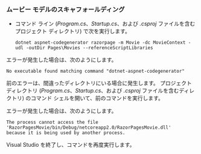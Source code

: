 <a name="scaffold"></a>
### <a name="scaffold-the-movie-model"></a>ムービー モデルのスキャフォールディング

* コマンド ライン (*Program.cs*、*Startup.cs*、および *.csproj* ファイルを含むプロジェクト ディレクトリ) で次を実行します。

  ```console
  dotnet aspnet-codegenerator razorpage -m Movie -dc MovieContext -udl -outDir Pages\Movies --referenceScriptLibraries
  ```

エラーが発生した場合は、次のようにします。
  ```
No executable found matching command "dotnet-aspnet-codegenerator"
  ```

前のエラーは、間違ったディレクトリにいる場合に発生します。 プロジェクト ディレクトリ (*Program.cs*、*Startup.cs*、および *.csproj* ファイルを含むディレクトリ) のコマンド シェルを開いて、前のコマンドを実行します。

エラーが発生した場合は、次のようにします。
  ```
  The process cannot access the file 
 'RazorPagesMovie/bin/Debug/netcoreapp2.0/RazorPagesMovie.dll' 
  because it is being used by another process.
  ```

Visual Studio を終了し、コマンドを再度実行します。
